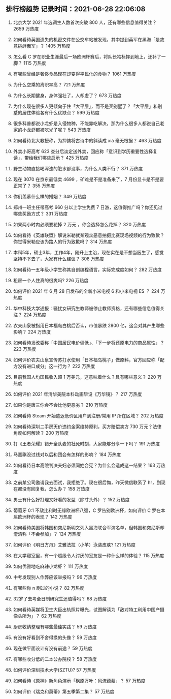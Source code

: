 
## 排行榜趋势 记录时间：2021-06-28 22:06:08
  
  1. 北京大学 2021 年选调生人数首次突破 800 人，还有哪些信息值得关注？ 2659 万热度
    
  2. 如何看待英国遗失的机密文件在公交车站被发现，其中提到英军在黑海「是故意挑衅俄军」？ 1405 万热度
    
  3. 怎么看 C 罗在职业生涯最后一场欧洲杯赛后，将队长袖标摔到地上，还补了一脚？ 1115 万热度
    
  4. 有哪些曾经是奢侈食品现在却变得平民化的食物？ 1061 万热度
    
  5. 为什么空乘的离职率高？ 721 万热度
    
  6. 为什么长期健身，身体强壮了，人却虚了？ 673 万热度
    
  7. 为什么现在很多人更倾向于住「大平层」，而不是买别墅了？「大平层」和别墅的居住体验各有什么优缺点？ 599 万热度
    
  8. 很多科普都说小龙虾是入侵物种，不能靠吃解决，那为什么很多人都说自己老家的小龙虾都被吃光了呢？ 543 万热度
    
  9. 如何看待北大教授称，为押韵将古诗中的斜读成 xiá 毫无根据？ 463 万热度
    
  10. 外卖小哥高考 623 查分后淡定送外卖，回应称「意识到学历重要性选择复读」，带给我们哪些启示？ 425 万热度
    
  11. 野生动物直接喝浑浊的脏水都没事，为什么人类不行？ 371 万热度
    
  12. 现在 3070 在京东最低卖 4699 ，矿难是不是准备来了，7 月份显卡是不是要正常了？ 355 万热度
    
  13. 你们羡慕什么样的婚姻？ 349 万热度
    
  14. 郑州一班主任带高考 660 分以上学生免费 7 日游，这值得推广吗？你还见过哪些奖励方式？ 331 万热度
    
  15. 如果两小时内必须要花掉 2 万元 ，你会选择怎么花掉？ 320 万热度
    
  16. 如何看待《英雄联盟》解说米勒就某观众恶意拍摄比赛现场视频的行为致歉？你觉得米勒应该为路人的行为致歉吗？ 314 万热度
    
  17. 本科5年，硕士3年，工作4年，刚升上主治，现在实在是不想当医生了，感觉坚持不下去了，大家有什么建议？ 308 万热度
    
  18. 如何看待一五年级小学生称其自创编程语言，实际完成度如何？ 282 万热度
    
  19. 租房一个人住真的很爽吗? 226 万热度
    
  20. 如何评价 2021 年 6 月 28 日发布的全新小米电视 6 和小米电视 ES ？ 224 万热度
    
  21. 华中科技大学通报：骚扰女研究生教师被停止教师资格，还有哪些信息值得关注？ 224 万热度
    
  22. 农夫山泉被指用日本福岛白桃后否认，市值暴跌 2800 亿，这会对其产生哪些影响？ 224 万热度
    
  23. 如何看待发改委称「中国居民电价偏低」、「下一步将还原电力的商品属性」？ 223 万热度
    
  24. 如何评价农夫山泉宣传苏打水使用「日本福岛桃子」做原料，官方回应称「配方没有进口成分」这一行为？ 222 万热度
    
  25. 目前我国人均国民收入超 1 万美元，这意味着什么？具有哪些意义？ 220 万热度
    
  26. 如何评价 2021 年清华美院本科动画毕设《万华镜》？ 217 万热度
    
  27. 如果你是唐三你会不会比他更恶劣？ 210 万热度
    
  28. 如何看待 Steam 开始遣返低价区用户到注册/常用 IP 所在区域？ 202 万热度
    
  29. 如何看待深圳二手房天价违约金案维持原判，买方赔偿卖方 730 万元？法律角度如何解读？ 200 万热度
    
  30. 打《王者荣耀》错开全队麦的社死时刻，大家能够分享一下吗？ 191 万热度
    
  31. 马嘉祺没过线对以后和团会有怎样的影响？ 184 万热度
    
  32. 如何看待日本高院判决夫妇必须同姓合宪？为什么会造成这一结果？ 163 万热度
    
  33. 之前某公司邀请我去面试，我拒绝了。现在很后悔，昨天微信联系了 hr，到现在都没有回复我，怎么办？ 158 万热度
    
  34. 男士有什么好打理又好看的发型（除寸头外）？ 152 万热度
    
  35. 葡萄牙 0:1 不敌比利时无缘欧洲杯八强，C 罗告别欧洲杯，如何评价 C 罗在本届欧洲杯的表现？ 142 万热度
    
  36. 如何看待美国将韩国和突尼斯明文列入黑海联合军演名单，但韩国和突尼斯却澄清称「不会参加」？ 124 万热度
    
  37. 如何评价《明日方舟》艾雅法拉（小羊）泳装皮肤? 121 万热度
    
  38. 在大学寝室里，有一个超级令人讨厌的室友是一种什么样的体验？ 115 万热度
    
  39. 如何优雅地吃麻辣小龙虾？ 111 万热度
    
  40. 中考发现别人作弊应该举报吗？ 96 万热度
    
  41. 有哪些你 n 刷过的小说？ 82 万热度
    
  42. 32岁了去考全日制研究生还值得吗？ 68 万热度
    
  43. 如何看待英媒将卫生大臣出轨照片曝光，试图解读为「敌对特工利用中国产摄像头所为」？ 62 万热度
    
  44. 厨房收纳整理有哪些最佳实践？ 59 万热度
    
  45. 有没有好看到不舍得换的头像？ 59 万热度
    
  46. 现在做平面设计有没有前途？ 59 万热度
    
  47. 有哪些收分低的二本公办院校？ 58 万热度
    
  48. 如何评价深圳技术大学(SZTU)? 57 万热度
    
  49. 如何看待《原神》新角色演示「枫原万叶：风流蕴藉」？ 57 万热度
    
  50. 如何评价《瑞克和莫蒂》第五季第二集？ 57 万热度
    
